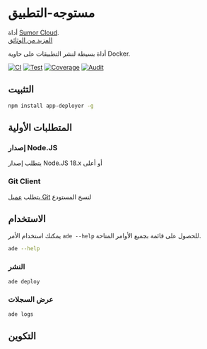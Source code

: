 # مستوجه-التطبيق

أداة [Sumor Cloud](https://sumor.cloud).  
[المزيد من الوثائق](https://sumor.cloud/app-deployer)

أداة بسيطة لنشر التطبيقات على حاوية Docker.

[![CI](https://github.com/sumor-cloud/app-deployer/actions/workflows/ci.yml/badge.svg)](https://github.com/sumor-cloud/app-deployer/actions/workflows/ci.yml)
[![Test](https://github.com/sumor-cloud/app-deployer/actions/workflows/ut.yml/badge.svg)](https://github.com/sumor-cloud/app-deployer/actions/workflows/ut.yml)
[![Coverage](https://github.com/sumor-cloud/app-deployer/actions/workflows/coverage.yml/badge.svg)](https://github.com/sumor-cloud/app-deployer/actions/workflows/coverage.yml)
[![Audit](https://github.com/sumor-cloud/app-deployer/actions/workflows/audit.yml/badge.svg)](https://github.com/sumor-cloud/app-deployer/actions/workflows/audit.yml)

## التثبيت

```bash
npm install app-deployer -g
```

## المتطلبات الأولية

### إصدار Node.JS

يتطلب إصدار Node.JS 18.x أو أعلى

### Git Client

يتطلب [عميل Git](https://git-scm.com/) لنسخ المستودع

## الاستخدام

يمكنك استخدام الأمر `ade --help` للحصول على قائمة بجميع الأوامر المتاحة.

```bash
ade --help
```

### النشر

```bash
ade deploy
```

### عرض السجلات

```bash
ade logs
```

## التكوين
